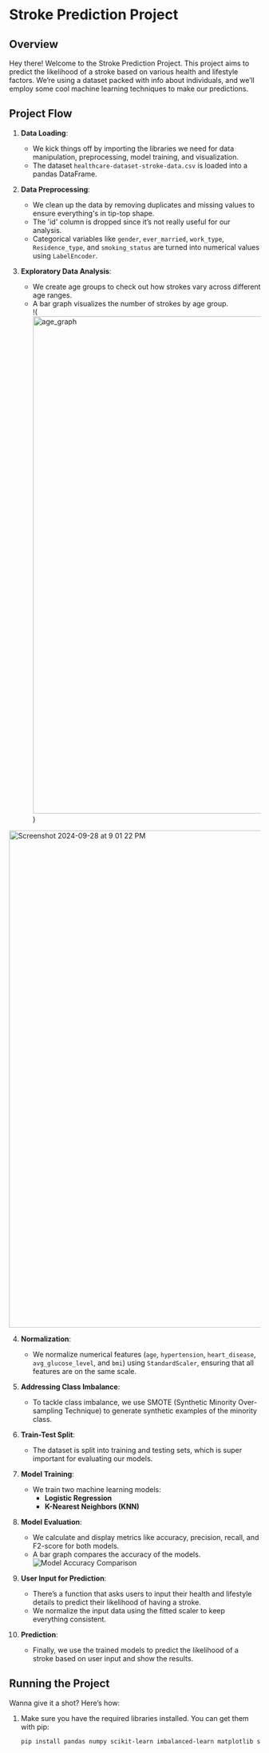 # Stroke Prediction Project

## Overview

Hey there! Welcome to the Stroke Prediction Project. This project aims to predict the likelihood of a stroke based on various health and lifestyle factors. We’re using a dataset packed with info about individuals, and we’ll employ some cool machine learning techniques to make our predictions.

## Project Flow

1. **Data Loading**:
   - We kick things off by importing the libraries we need for data manipulation, preprocessing, model training, and visualization.
   - The dataset `healthcare-dataset-stroke-data.csv` is loaded into a pandas DataFrame.

2. **Data Preprocessing**:
   - We clean up the data by removing duplicates and missing values to ensure everything's in tip-top shape.
   - The 'id' column is dropped since it’s not really useful for our analysis.
   - Categorical variables like `gender`, `ever_married`, `work_type`, `Residence_type`, and `smoking_status` are turned into numerical values using `LabelEncoder`.

3. **Exploratory Data Analysis**:
   - We create age groups to check out how strokes vary across different age ranges.
   - A bar graph visualizes the number of strokes by age group.  
   !(<img width="997" alt="age_graph" src="https://github.com/user-attachments/assets/680d1914-9ef1-4c6c-b275-44bb1df19514">
)
<img width="997" alt="Screenshot 2024-09-28 at 9 01 22 PM" src="https://github.com/user-attachments/assets/fa17a5ca-6415-41e9-9d91-ca51c82dcfec">

4. **Normalization**:
   - We normalize numerical features (`age`, `hypertension`, `heart_disease`, `avg_glucose_level`, and `bmi`) using `StandardScaler`, ensuring that all features are on the same scale.

5. **Addressing Class Imbalance**:
   - To tackle class imbalance, we use SMOTE (Synthetic Minority Over-sampling Technique) to generate synthetic examples of the minority class.

6. **Train-Test Split**:
   - The dataset is split into training and testing sets, which is super important for evaluating our models.

7. **Model Training**:
   - We train two machine learning models:
     - **Logistic Regression**
     - **K-Nearest Neighbors (KNN)**

8. **Model Evaluation**:
   - We calculate and display metrics like accuracy, precision, recall, and F2-score for both models.
   - A bar graph compares the accuracy of the models.  
   ![Model Accuracy Comparison](path/to/your/model_accuracy_graph.png)

9. **User Input for Prediction**:
   - There’s a function that asks users to input their health and lifestyle details to predict their likelihood of having a stroke.
   - We normalize the input data using the fitted scaler to keep everything consistent.

10. **Prediction**:
    - Finally, we use the trained models to predict the likelihood of a stroke based on user input and show the results.

## Running the Project

Wanna give it a shot? Here’s how:

1. Make sure you have the required libraries installed. You can get them with pip:

   ```bash
   pip install pandas numpy scikit-learn imbalanced-learn matplotlib seaborn
